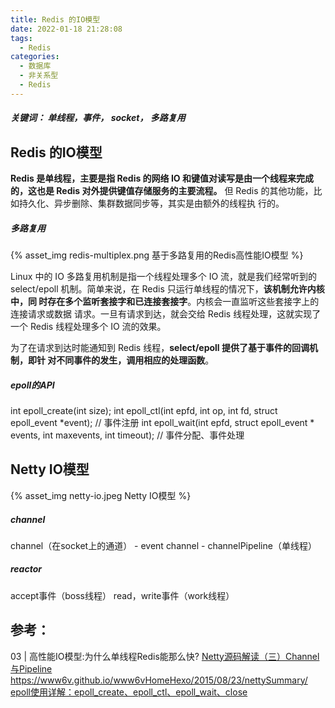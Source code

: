 ```yaml
---
title: Redis 的IO模型
date: 2022-01-18 21:28:08
tags:
  - Redis
categories: 
  - 数据库
  - 非关系型  
  - Redis
---
```



<p></p>
<!-- more -->


##### 关键词： 单线程，事件， socket， 多路复用

##  Redis 的IO模型
**Redis 是单线程，主要是指 Redis 的网络 IO 和键值对读写是由一个线程来完成的，这也是 Redis 对外提供键值存储服务的主要流程。**
但 Redis 的其他功能，比如持久化、异步删除、集群数据同步等，其实是由额外的线程执 行的。

##### 多路复用
{% asset_img redis-multiplex.png  基于多路复用的Redis高性能IO模型  %}

                               

Linux 中的 IO 多路复用机制是指一个线程处理多个 IO 流，就是我们经常听到的 select/epoll 机制。简单来说，在 Redis 只运行单线程的情况下，**该机制允许内核中，同 时存在多个监听套接字和已连接套接字**。内核会一直监听这些套接字上的连接请求或数据 请求。一旦有请求到达，就会交给 Redis 线程处理，这就实现了一个 Redis 线程处理多个 IO 流的效果。

为了在请求到达时能通知到 Redis 线程，**select/epoll 提供了基于事件的回调机制，即针 对不同事件的发生，调用相应的处理函数**。

##### epoll的API
int epoll_create(int size); 
int epoll_ctl(int epfd, int op, int fd, struct epoll_event *event);   // 事件注册
int epoll_wait(int epfd, struct epoll_event * events, int maxevents, int timeout);  //  事件分配、事件处理

## Netty IO模型 
{% asset_img netty-io.jpeg  Netty IO模型 %}

##### channel
channel（在socket上的通道） -  event
channel - channelPipeline（单线程）

##### reactor  
accept事件（boss线程）
read，write事件（work线程）

## 参考：
03 | 高性能IO模型:为什么单线程Redis能那么快?
[Netty源码解读（三）Channel与Pipeline](http://ifeve.com/channel-pipeline/)
https://www6v.github.io/www6vHomeHexo/2015/08/23/nettySummary/
[epoll使用详解：epoll_create、epoll_ctl、epoll_wait、close](https://www.cnblogs.com/xuewangkai/p/11158576.html)




